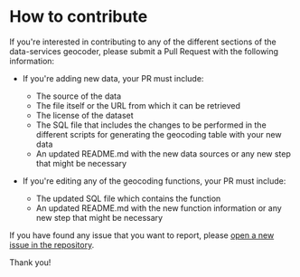 How to contribute
============

If you're interested in contributing to any of the different sections of the data-services geocoder, please submit a Pull Request with the following information:

* If you're adding new data, your PR must include:
  * The source of the data
  * The file itself or the URL from which it can be retrieved
  * The license of the dataset
  * The SQL file that includes the changes to be performed in the different scripts for generating the geocoding table with your new data
  * An updated README.md with the new data sources or any new step that might be necessary

* If you're editing any of the geocoding functions, your PR must include:
  * The updated SQL file which contains the function
  * An updated README.md with the new function information or any new step that might be necessary


If you have found any issue that you want to report, please [open a new issue in the repository](https://github.com/CartoDB/data-services/issues/new).

Thank you!
